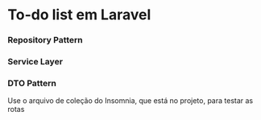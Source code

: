 # To-do list em Laravel
### Repository Pattern
### Service Layer
### DTO Pattern

Use o arquivo de coleção do Insomnia, que está no projeto, para testar as rotas

